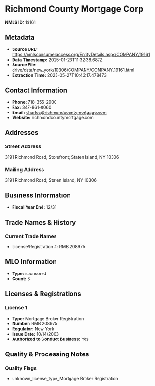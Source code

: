 # Richmond County Mortgage Corp

**NMLS ID:** 19161

## Metadata
- **Source URL:** https://nmlsconsumeraccess.org/EntityDetails.aspx/COMPANY/19161
- **Data Timestamp:** 2025-01-23T11:32:38.687Z
- **Source File:** drive/data/new_york/10306/COMPANY/COMPANY_19161.html
- **Extraction Time:** 2025-05-27T10:43:17.478473

## Contact Information
- **Phone:** 718-356-2900
- **Fax:** 347-861-0060
- **Email:** charles@richmondcountymortgage.com
- **Website:** richmondcountymortgage.com

## Addresses
### Street Address
3191 Richmond Road, Storefront; Staten Island, NY 10306

### Mailing Address
3191 Richmond Road; Staten Island, NY 10306

## Business Information
- **Fiscal Year End:** 12/31

## Trade Names & History
### Current Trade Names
- License/Registration #: RMB 208975

## MLO Information
- **Type:** sponsored
- **Count:** 3

## Licenses & Registrations

### License 1
- **Type:** Mortgage Broker Registration
- **Number:** RMB 208975
- **Regulator:** New York
- **Issue Date:** 10/14/2003
- **Authorized to Conduct Business:** Yes

## Quality & Processing Notes
### Quality Flags
- unknown_license_type_Mortgage Broker Registration
